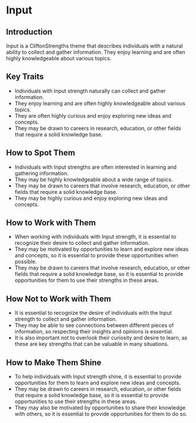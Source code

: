 # Input

## Introduction

Input is a CliftonStrengths theme that describes individuals with a natural ability to collect and gather information. They enjoy learning and are often highly knowledgeable about various topics.

## Key Traits

- Individuals with Input strength naturally can collect and gather information.
- They enjoy learning and are often highly knowledgeable about various topics.
- They are often highly curious and enjoy exploring new ideas and concepts.
- They may be drawn to careers in research, education, or other fields that require a solid knowledge base.

## How to Spot Them

- Individuals with Input strengths are often interested in learning and gathering information.
- They may be highly knowledgeable about a wide range of topics.
- They may be drawn to careers that involve research, education, or other fields that require a solid knowledge base.
- They may be highly curious and enjoy exploring new ideas and concepts.

## How to Work with Them

- When working with individuals with Input strength, it is essential to recognize their desire to collect and gather information.
- They may be motivated by opportunities to learn and explore new ideas and concepts, so it is essential to provide these opportunities when possible.
- They may be drawn to careers that involve research, education, or other fields that require a solid knowledge base, so it is essential to provide opportunities for them to use their strengths in these areas.

## How Not to Work with Them

- It is essential to recognize the desire of individuals with the Input strength to collect and gather information.
- They may be able to see connections between different pieces of information, so respecting their insights and opinions is essential.
- It is also important not to overlook their curiosity and desire to learn, as these are key strengths that can be valuable in many situations.

## How to Make Them Shine

- To help individuals with Input strength shine, it is essential to provide opportunities for them to learn and explore new ideas and concepts.
- They may be drawn to careers in research, education, or other fields that require a solid knowledge base, so it is essential to provide opportunities to use their strengths in these areas.
- They may also be motivated by opportunities to share their knowledge with others, so it is essential to provide opportunities for them to do so.
